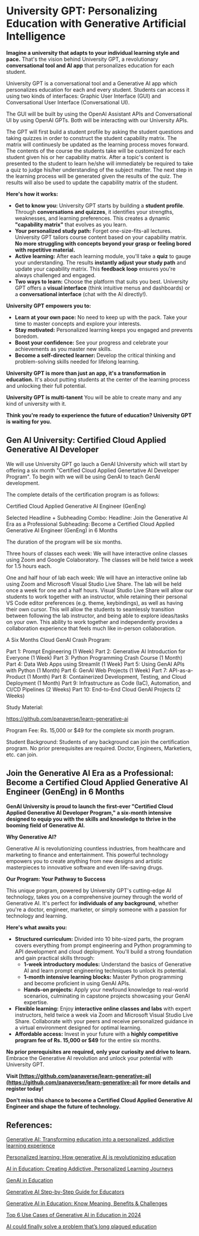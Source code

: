 # University GPT: Personalizing Education with Generative Artificial Intelligence

**Imagine a university that adapts to your individual learning style and pace.** That's the vision behind University GPT, a revolutionary **conversational tool and AI app** that personalizes education for each student.

University GPT is a conversational tool and a Generative AI app which personalizes education for each and every student. Students can access it using two kinds of interfaces: Graphic User Interface (GUI) and Conversational User Interface (Conversational UI).

The GUI will be built by using the OpenAI Assistant APIs and Conversational UI by using OpenAI GPTs. Both will be interacting with our University APIs.

The GPT will first build a student profile by asking the student questions and taking quizzes in order to construct the student capability matrix. The matrix will continuesly be updated as the learning process moves forward. The contents of the course the students take will be customized for each student given his or her capability matrix. After a topic's content is presented to the student to learn he/she will immediately be required to take a quiz to judge his/her understanding of the subject matter. The next step in the learning process will be generated given the results of the quiz. The results will also be used to update the capability matrix of the student.  

**Here's how it works:**

* **Get to know you:** University GPT starts by building a **student profile**. Through **conversations and quizzes**, it identifies your strengths, weaknesses, and learning preferences. This creates a dynamic **"capability matrix"** that evolves as you learn.
* **Your personalized study path:** Forget one-size-fits-all lectures. University GPT tailors course content based on your capability matrix. **No more struggling with concepts beyond your grasp or feeling bored with repetitive material.** 
* **Active learning:** After each learning module, you'll take a **quiz** to gauge your understanding. The results **instantly adjust your study path** and update your capability matrix. This **feedback loop** ensures you're always challenged and engaged.
* **Two ways to learn:** Choose the platform that suits you best. University GPT offers a **visual interface** (think intuitive menus and dashboards) or a **conversational interface** (chat with the AI directly!).

**University GPT empowers you to:**

* **Learn at your own pace:** No need to keep up with the pack. Take your time to master concepts and explore your interests.
* **Stay motivated:** Personalized learning keeps you engaged and prevents boredom.
* **Boost your confidence:** See your progress and celebrate your achievements as you master new skills.
* **Become a self-directed learner:** Develop the critical thinking and problem-solving skills needed for lifelong learning.

**University GPT is more than just an app, it's a transformation in education.** It's about putting students at the center of the learning process and unlocking their full potential.

**University GPT is multi-tanent** You will be able to create many and any kind of university with it.

**Think you're ready to experience the future of education? University GPT is waiting for you.**

## Gen AI University: Certified Cloud Applied Generative AI Developer

We will use University GPT go lauch a GenAI University which will start by offering a six month "Certified Cloud Applied Genertative AI Developer Program". To begin with we will be using GenAI to teach GenAI development. 

The complete details of the certification program is as follows:

Certified Cloud Applied Generative AI Engineer (GenEng)

Selected Headline + Subheading Combo:
Headline: Join the Generative AI Era as a Professional
Subheading: Become a Certified Cloud Applied Generative AI Engineer (GenEng) in 6 Months

The duration of the program will be six months. 

Three hours of classes each week:
We will have interactive online classes using Zoom and Google Colaboratory. The classes will be held twice a week for 1.5 hours each. 

One and half hour of lab each week:
We will have an interactive online lab using Zoom and Microsoft Visual Studio Live Share. The lab will be held once a week for one and a half hours. Visual Studio Live Share will allow our students to work together with an instructor, while retaining their personal VS Code editor preferences (e.g. theme, keybindings), as well as having their own cursor. This will allow the students to seamlessly transition between following the lab instructor, and being able to explore ideas/tasks on your own. This ability to work together and independently provides a collaboration experience that feels much like in-person collaboration.

A Six Months Cloud GenAI Crash Program:

Part 1: Prompt Engineering (1 Week)
Part 2: Generative AI Introduction for Everyone (1 Week)
Part 3: Python Programming Crash Course (1 Month)
Part 4: Data Web Apps using Streamlit (1 Week)
Part 5: Using GenAI APIs with Python (1 Month)
Part 6: GenAI Web Projects (1 Week)
Part 7: API-as-a-Product (1 Month)
Part 8: Containerized Development, Testing, and Cloud Deployment (1 Month)
Part 9: Infrastructure as Code (IaC), Automation, and CI/CD Pipelines (2 Weeks)
Part 10: End-to-End Cloud GenAI Projects (2 Weeks)

Study Material:

https://github.com/panaverse/learn-generative-ai

Program Fee: Rs. 15,000 or $49 for the complete six month program.

Student Background: Students of any background can join the certification program. No prior prerequisites are required. Doctor, Engineers, Marketiers, etc. can join.


## Join the Generative AI Era as a Professional: Become a Certified Cloud Applied Generative AI Engineer (GenEng) in 6 Months

**GenAI University is proud to launch the first-ever "Certified Cloud Applied Generative AI Developer Program," a six-month intensive designed to equip you with the skills and knowledge to thrive in the booming field of Generative AI.**

**Why Generative AI?**

Generative AI is revolutionizing countless industries, from healthcare and marketing to finance and entertainment. This powerful technology empowers you to create anything from new designs and artistic masterpieces to innovative software and even life-saving drugs.

**Our Program: Your Pathway to Success**

This unique program, powered by University GPT's cutting-edge AI technology, takes you on a comprehensive journey through the world of Generative AI. It's perfect for **individuals of any background**, whether you're a doctor, engineer, marketer, or simply someone with a passion for technology and learning.

**Here's what awaits you:**

* **Structured curriculum:** Divided into 10 bite-sized parts, the program covers everything from prompt engineering and Python programming to API development and cloud deployment. You'll build a strong foundation and gain practical skills through:
    * **1-week introductory modules:** Understand the basics of Generative AI and learn prompt engineering techniques to unlock its potential.
    * **1-month intensive learning blocks:** Master Python programming and become proficient in using GenAI APIs.
    * **Hands-on projects:** Apply your newfound knowledge to real-world scenarios, culminating in capstone projects showcasing your GenAI expertise.
* **Flexible learning:** Enjoy **interactive online classes and labs** with expert instructors, held twice a week via Zoom and Microsoft Visual Studio Live Share. Collaborate with your peers and receive personalized guidance in a virtual environment designed for optimal learning.
* **Affordable access:** Invest in your future with a **highly competitive program fee of Rs. 15,000 or $49** for the entire six months.

**No prior prerequisites are required, only your curiosity and drive to learn.** Embrace the Generative AI revolution and unlock your potential with University GPT.

**Visit [https://github.com/panaverse/learn-generative-ai](https://github.com/panaverse/learn-generative-ai) for more details and register today!**

**Don't miss this chance to become a Certified Cloud Applied Generative AI Engineer and shape the future of technology.**

## References:

[Generative AI: Transforming education into a personalized, addictive learning experience](https://techcrunch.com/2024/01/02/generative-ai-transforming-education-into-a-personalized-addictive-learning-experience/)

[Personalized learning: How generative AI is revolutionizing education](https://neurosys.com/blog/personalized-learning-how-generative-ai-is-revolutionizing-education)

[AI in Education: Creating Addictive, Personalized Learning Journeys](https://contxto.com/en/human-resources/ai-in-education-creating-addictive-personalized-learning-journeys/)

[GenAI in Education](https://www.matellio.com/blog/generative-ai-in-education/)

[Generative AI Step-by-Step Guide for Educators](https://www.linkedin.com/pulse/generative-ai-step-by-step-guide-educators-processica)

[Generative AI in Education: Know Meaning, Benefits & Challenges](https://www.hurix.com/generative-ai-in-education-know-meaning-benefits-challenges/)

[Top 6 Use Cases of Generative AI in Education in 2024](https://research.aimultiple.com/generative-ai-in-education/)

[AI could finally solve a problem that’s long plagued education](https://www.fastcompany.com/90959893/ai-could-finally-solve-a-problem-thats-long-plagued-education)

